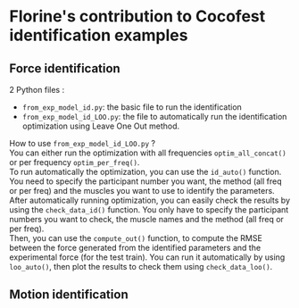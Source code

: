 # Florine's contribution to Cocofest identification examples

## Force identification
2 Python files :
- `from_exp_model_id.py`: the basic file to run the identification
- `from_exp_model_id_LOO.py`: the file to automatically run the identification optimization using Leave One Out method.

How to use `from_exp_model_id_LOO.py` ? \
You can either run the optimization with all frequencies `optim_all_concat()` or per frequency `optim_per_freq()`.\
To run automatically the optimization, you can use the `id_auto()` function. You need to specify the participant number you want, the method (all freq or per freq) and the muscles you want to use to identify the parameters.\
After automatically running optimization, you can easily check the results by using the `check_data_id()` function. You only have to specify the participant numbers you want to check, the muscle names and the method (all freq or per freq).\
Then, you can use the `compute_out()` function, to compute the RMSE between the force generated from the identified parameters and the experimental force (for the test train).
You can run it automatically by using `loo_auto()`, then plot the results to check them using `check_data_loo()`.

## Motion identification
